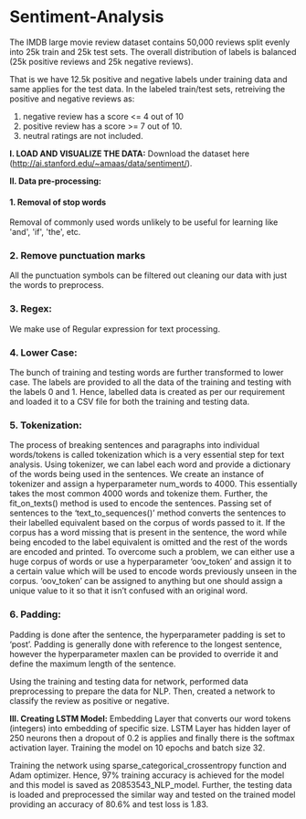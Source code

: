 # Sentiment-Analysis

The IMDB large movie review dataset contains 50,000 reviews split evenly into 25k train and 25k test sets.
The overall distribution of labels is balanced (25k positive reviews and 25k negative reviews).

That is we have 12.5k positive and negative labels under training data and same applies for the test data.
In the labeled train/test sets, retreiving the positive and negative reviews as: 
1) negative review has a score <= 4 out of 10
2) positive review has a score >= 7 out of 10.
3) neutral ratings are not included.

**I. LOAD AND VISUALIZE THE DATA:**
Download the dataset here (http://ai.stanford.edu/~amaas/data/sentiment/).

**II. Data pre-processing:**

#### 1. Removal of stop words
Removal of commonly used words unlikely to be useful for learning like 'and', 'if', 'the', etc.

### 2. Remove punctuation marks
All the punctuation symbols can be filtered out cleaning our data with just the words to preprocess.

### 3. Regex: 
We make use of Regular expression for text processing.

### 4. Lower Case: 
The bunch of training and testing words are further transformed to lower case.
The labels are provided to all the data of the training and testing with the labels 0 and 1. Hence, labelled data is created as per our requirement and loaded it to a CSV file for both the training and testing data.

### 5. Tokenization: 
The process of breaking sentences and paragraphs into individual words/tokens is called tokenization which is a very essential step for text analysis. 
Using tokenizer, we can label each word and provide a dictionary of the words being used in the sentences. We create an instance of tokenizer and assign a hyperparameter num_words to 4000. This essentially takes the most common 4000 words and tokenize them. Further, the fit_on_texts() method is used to encode the sentences.
Passing set of sentences to the ‘text_to_sequences()’ method converts the sentences to their labelled equivalent based on the corpus of words passed to it. If the corpus has a word missing that is present in the sentence, the word while being encoded to the label equivalent is omitted and the rest of the words are encoded and printed. 
To overcome such a problem, we can either use a huge corpus of words or use a hyperparameter ‘oov_token’ and assign it to a certain value which will be used to encode words previously unseen in the corpus. ‘oov_token’ can be assigned to anything but one should assign a unique value to it so that it isn’t confused with an original word.

### 6. Padding:
Padding is done after the sentence, the hyperparameter padding is set to ‘post’. Padding is generally done with reference to the longest sentence, however the hyperparameter maxlen can be provided to override it and define the maximum length of the sentence.

Using the training and testing data for network, performed data preprocessing to prepare the data for NLP. 
Then, created a network to classify the review as positive or negative.

**III. Creating LSTM Model:**
Embedding Layer that converts our word tokens (integers) into embedding of specific size. LSTM Layer has hidden layer of 250 neurons then a dropout of 0.2 is applies and finally there is the softmax activation layer. Training the model on 10 epochs and batch size 32.

Training the network using sparse_categorical_crossentropy function and Adam optimizer. Hence, 97% training accuracy is achieved for the model and this model is saved as 20853543_NLP_model.
Further, the testing data is loaded and preprocessed the similar way and tested on the trained model providing an accuracy of 80.6% and test loss is 1.83.
